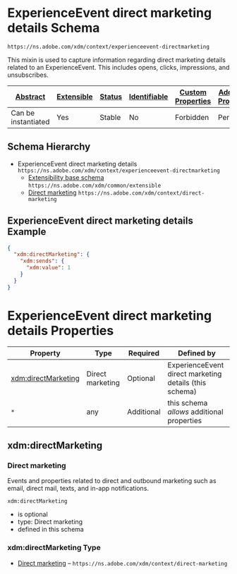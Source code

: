 
# ExperienceEvent direct marketing details Schema

```
https://ns.adobe.com/xdm/context/experienceevent-directmarketing
```

This mixin is used to capture information regarding direct marketing details related to an ExperienceEvent. This includes opens, clicks, impressions, and unsubscribes.

| [Abstract](../../abstract.md) | [Extensible](../../extensions.md) | [Status](../../status.md) | [Identifiable](../../id.md) | [Custom Properties](../../extensions.md) | [Additional Properties](../../extensions.md) | Defined In |
|-------------------------------|-----------------------------------|---------------------------|-----------------------------|------------------------------------------|----------------------------------------------|------------|
| Can be instantiated | Yes | Stable | No | Forbidden | Permitted | [context/experienceevent-directmarketing.schema.json](context/experienceevent-directmarketing.schema.json) |
## Schema Hierarchy

* ExperienceEvent direct marketing details `https://ns.adobe.com/xdm/context/experienceevent-directmarketing`
  * [Extensibility base schema](../common/extensible.schema.md) `https://ns.adobe.com/xdm/common/extensible`
  * [Direct marketing](direct-marketing.schema.md) `https://ns.adobe.com/xdm/context/direct-marketing`


## ExperienceEvent direct marketing details Example
```json
{
  "xdm:directMarketing": {
    "xdm:sends": {
      "xdm:value": 1
    }
  }
}
```

# ExperienceEvent direct marketing details Properties

| Property | Type | Required | Defined by |
|----------|------|----------|------------|
| [xdm:directMarketing](#xdmdirectmarketing) | Direct marketing | Optional | ExperienceEvent direct marketing details (this schema) |
| `*` | any | Additional | this schema *allows* additional properties |

## xdm:directMarketing
### Direct marketing

Events and properties related to direct and outbound marketing such as email, direct mail, texts, and in-app notifications.

`xdm:directMarketing`
* is optional
* type: Direct marketing
* defined in this schema

### xdm:directMarketing Type


* [Direct marketing](direct-marketing.schema.md) – `https://ns.adobe.com/xdm/context/direct-marketing`




